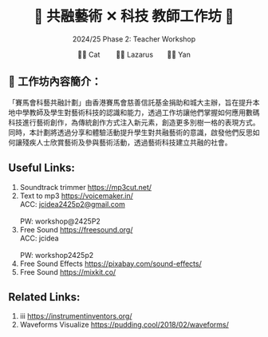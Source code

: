 <h1 align="center">🎵 共融藝術 ✕ 科技 教師工作坊 🎵</h1>
<p align="center"> 2024/25 Phase 2: Teacher Workshop </p>
<p align="center">🧑‍🏫 Cat &emsp;&emsp;👨‍🏫 Lazarus&emsp;&emsp;👩‍🏫 Yan</p>


## 🎨 工作坊內容簡介：
「賽馬會科藝共融計劃」由香港賽馬會慈善信託基金捐助和城大主辦，旨在提升本地中學教師及學生對藝術科技的認識和能力，透過工作坊讓他們掌握如何應用數碼科技進行藝術創作，為傳統創作方式注入新元素，創造更多別樹一格的表現方式。同時，本計劃將透過分享和體驗活動提升學生對共融藝術的意識，啟發他們反思如何讓殘疾人士欣賞藝術及參與藝術活動，透過藝術科技建立共融的社會。


## Useful Links:
1. Soundtrack trimmer  https://mp3cut.net/
2. Text to mp3 https://voicemaker.in/
      <br>ACC: jcidea2425p2@gmail.com</br>
      <br>PW: workshop@2425P2</br>
3. Free Sound https://freesound.org/
      <br>ACC: jcidea</br>
      <br>PW: workshop2425p2</br>
4. Free Sound Effects https://pixabay.com/sound-effects/
5. Free Sound https://mixkit.co/

## Related Links:
1. iii https://instrumentinventors.org/ 
2. Waveforms Visualize https://pudding.cool/2018/02/waveforms/
